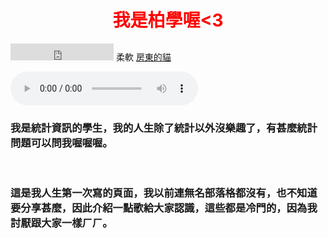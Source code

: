 
<!DOCTYPE html>
<html>
  
  
<h1 style="text-align: center;"><strong><span style="color: #ff0000;">我是柏學喔&lt;3</span></strong></h1>
<p style="text-align: left;"><embed src="https://www.youtube.com/watch?v=g5Dzd_64fII" width="165" height="27"></embed> 柔軟 <span style="text-decoration: underline;">房東的貓</span></p>
<audio src="https://www.youtube.com/watch?v=g5Dzd_64fII" controls="controls">
Your browser does not support the audio element.
</audio>
<h3>我是統計資訊的學生，我的人生除了統計以外沒樂趣了，有甚麼統計問題可以問我喔喔喔。</h1>
<p>&nbsp;</p>
<h3>這是我人生第一次寫的頁面，我以前連無名部落格都沒有，也不知道要分享甚麼，因此介紹一點歌給大家認識，這些都是冷門的，因為我討厭跟大家一樣ㄏㄏ。</h1>
<p>&nbsp;</p>
<p>&nbsp;</p>
  
  

</html>



